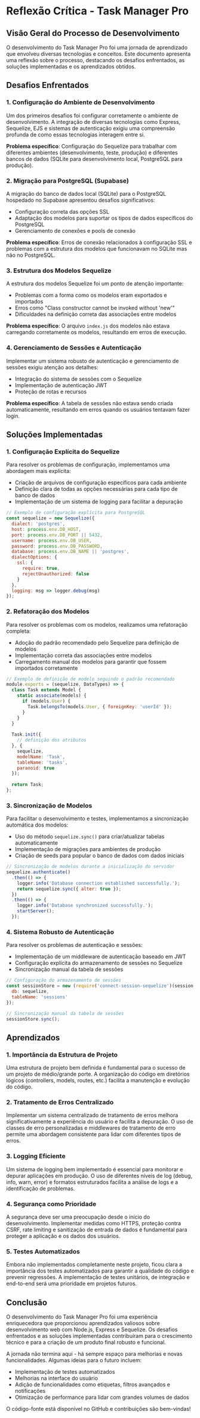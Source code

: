 # Reflexão Crítica - Task Manager Pro

## Visão Geral do Processo de Desenvolvimento

O desenvolvimento do Task Manager Pro foi uma jornada de aprendizado que envolveu diversas tecnologias e conceitos. Este documento apresenta uma reflexão sobre o processo, destacando os desafios enfrentados, as soluções implementadas e os aprendizados obtidos.

## Desafios Enfrentados

### 1. Configuração do Ambiente de Desenvolvimento

Um dos primeiros desafios foi configurar corretamente o ambiente de desenvolvimento. A integração de diversas tecnologias como Express, Sequelize, EJS e sistemas de autenticação exigiu uma compreensão profunda de como essas tecnologias interagem entre si.

**Problema específico**: Configuração do Sequelize para trabalhar com diferentes ambientes (desenvolvimento, teste, produção) e diferentes bancos de dados (SQLite para desenvolvimento local, PostgreSQL para produção).

### 2. Migração para PostgreSQL (Supabase)

A migração do banco de dados local (SQLite) para o PostgreSQL hospedado no Supabase apresentou desafios significativos:

- Configuração correta das opções SSL
- Adaptação dos modelos para suportar os tipos de dados específicos do PostgreSQL
- Gerenciamento de conexões e pools de conexão

**Problema específico**: Erros de conexão relacionados à configuração SSL e problemas com a estrutura dos modelos que funcionavam no SQLite mas não no PostgreSQL.

### 3. Estrutura dos Modelos Sequelize

A estrutura dos modelos Sequelize foi um ponto de atenção importante:

- Problemas com a forma como os modelos eram exportados e importados
- Erros como "Class constructor cannot be invoked without 'new'"
- Dificuldades na definição correta das associações entre modelos

**Problema específico**: O arquivo `index.js` dos modelos não estava carregando corretamente os modelos, resultando em erros de execução.

### 4. Gerenciamento de Sessões e Autenticação

Implementar um sistema robusto de autenticação e gerenciamento de sessões exigiu atenção aos detalhes:

- Integração do sistema de sessões com o Sequelize
- Implementação de autenticação JWT
- Proteção de rotas e recursos

**Problema específico**: A tabela de sessões não estava sendo criada automaticamente, resultando em erros quando os usuários tentavam fazer login.

## Soluções Implementadas

### 1. Configuração Explícita do Sequelize

Para resolver os problemas de configuração, implementamos uma abordagem mais explícita:

- Criação de arquivos de configuração específicos para cada ambiente
- Definição clara de todas as opções necessárias para cada tipo de banco de dados
- Implementação de um sistema de logging para facilitar a depuração

```javascript
// Exemplo de configuração explícita para PostgreSQL
const sequelize = new Sequelize({
  dialect: 'postgres',
  host: process.env.DB_HOST,
  port: process.env.DB_PORT || 5432,
  username: process.env.DB_USER,
  password: process.env.DB_PASSWORD,
  database: process.env.DB_NAME || 'postgres',
  dialectOptions: {
    ssl: {
      require: true,
      rejectUnauthorized: false
    }
  },
  logging: msg => logger.debug(msg)
});
```

### 2. Refatoração dos Modelos

Para resolver os problemas com os modelos, realizamos uma refatoração completa:

- Adoção do padrão recomendado pelo Sequelize para definição de modelos
- Implementação correta das associações entre modelos
- Carregamento manual dos modelos para garantir que fossem importados corretamente

```javascript
// Exemplo de definição de modelo seguindo o padrão recomendado
module.exports = (sequelize, DataTypes) => {
  class Task extends Model {
    static associate(models) {
      if (models.User) {
        Task.belongsTo(models.User, { foreignKey: 'userId' });
      }
    }
  }
  
  Task.init({
    // definição dos atributos
  }, {
    sequelize,
    modelName: 'Task',
    tableName: 'tasks',
    paranoid: true
  });
  
  return Task;
};
```

### 3. Sincronização de Modelos

Para facilitar o desenvolvimento e testes, implementamos a sincronização automática dos modelos:

- Uso do método `sequelize.sync()` para criar/atualizar tabelas automaticamente
- Implementação de migrações para ambientes de produção
- Criação de seeds para popular o banco de dados com dados iniciais

```javascript
// Sincronização de modelos durante a inicialização do servidor
sequelize.authenticate()
  .then(() => {
    logger.info('Database connection established successfully.');
    return sequelize.sync({ alter: true });
  })
  .then(() => {
    logger.info('Database synchronized successfully.');
    startServer();
  });
```

### 4. Sistema Robusto de Autenticação

Para resolver os problemas de autenticação e sessões:

- Implementação de um middleware de autenticação baseado em JWT
- Configuração explícita do armazenamento de sessões no Sequelize
- Sincronização manual da tabela de sessões

```javascript
// Configuração do armazenamento de sessões
const sessionStore = new (require('connect-session-sequelize')(session.Store))({
  db: sequelize,
  tableName: 'sessions'
});

// Sincronização manual da tabela de sessões
sessionStore.sync();
```

## Aprendizados

### 1. Importância da Estrutura de Projeto

Uma estrutura de projeto bem definida é fundamental para o sucesso de um projeto de médio/grande porte. A organização do código em diretórios lógicos (controllers, models, routes, etc.) facilita a manutenção e evolução do código.

### 2. Tratamento de Erros Centralizado

Implementar um sistema centralizado de tratamento de erros melhora significativamente a experiência do usuário e facilita a depuração. O uso de classes de erro personalizadas e middlewares de tratamento de erro permite uma abordagem consistente para lidar com diferentes tipos de erros.

### 3. Logging Eficiente

Um sistema de logging bem implementado é essencial para monitorar e depurar aplicações em produção. O uso de diferentes níveis de log (debug, info, warn, error) e formatos estruturados facilita a análise de logs e a identificação de problemas.

### 4. Segurança como Prioridade

A segurança deve ser uma preocupação desde o início do desenvolvimento. Implementar medidas como HTTPS, proteção contra CSRF, rate limiting e sanitização de entrada de dados é fundamental para proteger a aplicação e os dados dos usuários.

### 5. Testes Automatizados

Embora não implementados completamente neste projeto, ficou clara a importância dos testes automatizados para garantir a qualidade do código e prevenir regressões. A implementação de testes unitários, de integração e end-to-end será uma prioridade em projetos futuros.

## Conclusão

O desenvolvimento do Task Manager Pro foi uma experiência enriquecedora que proporcionou aprendizados valiosos sobre desenvolvimento web com Node.js, Express e Sequelize. Os desafios enfrentados e as soluções implementadas contribuíram para o crescimento técnico e para a criação de um produto final robusto e funcional.

A jornada não termina aqui - há sempre espaço para melhorias e novas funcionalidades. Algumas ideias para o futuro incluem:

- Implementação de testes automatizados
- Melhorias na interface do usuário
- Adição de funcionalidades como etiquetas, filtros avançados e notificações
- Otimização de performance para lidar com grandes volumes de dados

O código-fonte está disponível no GitHub e contribuições são bem-vindas!